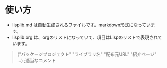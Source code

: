 # 使い方

- lisplib.md は自動生成されるファイルです。markdown形式になっています。
- lisplib.org は、orgのリストになっていて、項目はLispのリストで表現されています。

> ("パッケージプロジェクト" "ライブラリ名" "配布元URL" "紹介ページ" ...) ;適当なコメント

